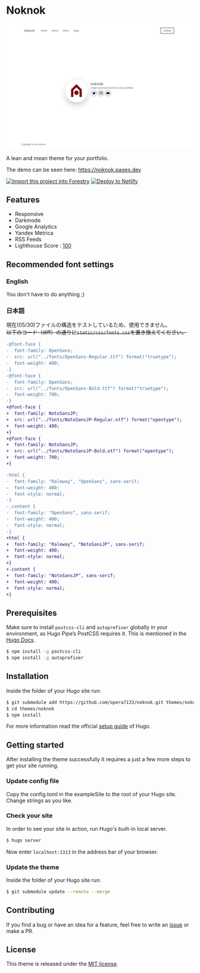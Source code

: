 # Noknok

![78105b82-e1ac-48d9-81ba-a2be8e8b998d](https://raw.githubusercontent.com/opera7133/noknok/main/images/screenshot.png)

A lean and mean theme for your portfolio.

The demo can be seen here: https://noknok.pages.dev

[![Import this project into Forestry](https://assets.forestry.io/import-to-forestryK.svg)](https://app.forestry.io/quick-start?repo=opera7133/noknok&engine=hugo&version=0.81.0&config=exampleSite)
[![Deploy to Netlify](https://www.netlify.com/img/deploy/button.svg)](https://app.netlify.com/start/deploy?repository=https://github.com/opera7133/noknok)

## Features
* Responsive
* Darkmode
* Google Analytics
* Yandex Metrica
* RSS Feeds
* Lighthouse Score : [100](https://lighthouse-dot-webdotdevsite.appspot.com//lh/html?url=https%3A%2F%2Fnoknok.pages.dev)

## Recommended font settings

### English
You don't have to do anything ;)

### 日本語
現在(05/30)ファイルの構造をテストしているため、使用できません。  
~~以下のコード（diff）の通りに```static/css/fonts.css```を置き換えてください。~~
```diff
-@font-face {
-  font-family: OpenSans;
-  src: url("../fonts/OpenSans-Regular.ttf") format("truetype");
-  font-weight: 400;
-}
-@font-face {
-  font-family: OpenSans;
-  src: url("../fonts/OpenSans-Bold.ttf") format("truetype");
-  font-weight: 700;
-}
+@font-face {
+  font-family: NotoSansJP;
+  src: url("../fonts/NotoSansJP-Regular.otf") format("opentype");
+  font-weight: 400;
+}
+@font-face {
+  font-family: NotoSansJP;
+  src: url("../fonts/NotoSansJP-Bold.otf") format("opentype");
+  font-weight: 700;
+}
```

```diff
-html {
-  font-family: "Raleway", "OpenSans", sans-serif;
-  font-weight: 400;
-  font-style: normal;
-}
-.content {
-  font-family: "OpenSans", sans-serif;
-  font-weight: 400;
-  font-style: normal;
-}
+html {
+  font-family: "Raleway", "NotoSansJP", sans-serif;
+  font-weight: 400;
+  font-style: normal;
+}
+.content {
+  font-family: "NotoSansJP", sans-serif;
+  font-weight: 400;
+  font-style: normal;
+}
```

## Prerequisites

Make sure to install `postcss-cli` and `autoprefixer` globally in your environment, as Hugo Pipe’s PostCSS requires it. This is mentioned in the [Hugo Docs](https://gohugo.io/hugo-pipes/postcss/).

```bash
$ npm install -g postcss-cli
$ npm install -g autoprefixer
```

## Installation
Inside the folder of your Hugo site run:

```bash
$ git submodule add https://github.com/opera7133/noknok.git themes/noknok
$ cd themes/noknok
$ npm install
```

For more information read the official [setup guide](https://gohugo.io/overview/installing/) of Hugo.

## Getting started
After installing the theme successfully it requires a just a few more steps to get your site running.

### Update config file
Copy the config.toml in the exampleSite to the root of your Hugo site. Change strings as you like.

### Check your site
In order to see your site in action, run Hugo's built-in local server.
```bash
$ hugo server
```
Now enter `localhost:1313` in the address bar of your browser.

### Update the theme
Inside the folder of your Hugo site run:

```bash
$ git submodule update --remote --merge
```

## Contributing
If you find a bug or have an idea for a feature, feel free to write an [issue](https://github.com/opera7133/noknok/issues) or make a PR.

## License
This theme is released under the [MIT license](https://github.com/opera7133/noknok/blob/master/LICENSE).
